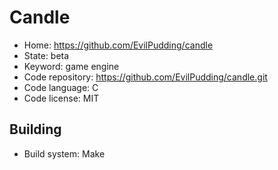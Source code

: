 # Candle

- Home: https://github.com/EvilPudding/candle
- State: beta
- Keyword: game engine
- Code repository: https://github.com/EvilPudding/candle.git
- Code language: C
- Code license: MIT

## Building

- Build system: Make
